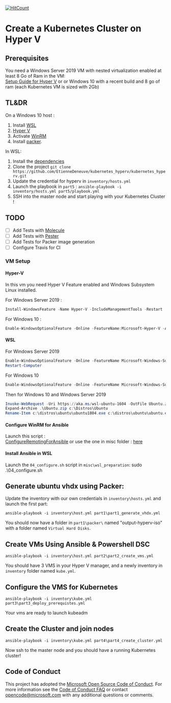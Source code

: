 
[![HitCount](http://hits.dwyl.io/etiennedeneuve/kubernetes_hyperv.svg)](http://hits.dwyl.io/etiennedeneuve/kubernetes_hyperv)

# Create a Kubernetes Cluster on Hyper V

## Prerequisites

You need a Windows Server 2019 VM with nested virtualization enabled at least 8 Go of Ram in the VM:  
    [Setup Guide for Hyper V](https://docs.microsoft.com/fr-fr/virtualization/hyper-v-on-windows/user-guide/nested-virtualization)
or or Windows 10 with a recent build and 8 go of ram (each Kubernetes VM is sized with 2Gb)

## TL&DR

On a Windows 10 host :

1. Install [WSL](#WSL)
1. [Hyper V](#Hyper-V)
1. Activate [WinRM](#Configure-WinRM-for-Ansible)
1. Install [packer](https://packer.io/downloads).  

In WSL:

1. Install the [dependencies](#Install-Ansible-in-WSL) 
1. Clone the project ``git clone https://github.com/EtienneDeneuve/kubernetes_hyperv/kubernetes_hyperv.git``
1. Update the credential for hyperv in ``inventory/hosts.yml`` 
1. Launch the playbook in ``part5`` : ``ansible-playbook -i inventory/hosts.yml part5/playbook.yml``
1. SSH into the master node and start playing with your Kubernetes Cluster !

## TODO

- [ ] Add Tests with [Molecule](https://molecule.readthedocs.io/en/latest/)
- [ ] Add Tests with [Pester](https://github.com/pester/Pester)
- [ ] Add Tests for Packer image generation
- [ ] Configure Travis for CI

### VM Setup

#### Hyper-V
In this vm you need Hyper V Feature enabled and Windows Subsystem Linux installed.

For Windows Server 2019 :

```Powershell
Install-WindowsFeature -Name Hyper-V -IncludeManagementTools -Restart 
```

For Windows 10 :

```PowerShell
Enable-WindowsOptionalFeature -Online -FeatureName:Microsoft-Hyper-V -All
```

#### WSL

For Windows Server 2019

```Powershell
Enable-WindowsOptionalFeature -Online -FeatureName Microsoft-Windows-Subsystem-Linux
Restart-Computer
```
For Windows 10

```Powershell
Enable-WindowsOptionalFeature -Online -FeatureName Microsoft-Windows-Subsystem-Linux
```

Then for Windows 10 and Windows Server 2019

```Powershell
Invoke-WebRequest -Uri https://aka.ms/wsl-ubuntu-1604 -OutFile Ubuntu.zip -UseBasicParsing
Expand-Archive .\Ubuntu.zip c:\Distros\Ubuntu
Rename-Item c:\distros\ubuntu\ubuntu1804.exe c:\distros\ubuntu\ubuntu.exe
```

#### Configure WinRM for Ansible

Launch this script :  
[ConfigureRemotingForAnsible](https://github.com/ansible/ansible/blob/devel/examples/scripts/ConfigureRemotingForAnsible.ps1
)
or use the one in misc folder : [here](webcast\misc\host_preparation\01_config_winrm_ansible.ps1)

#### Install Ansible in WSL

Launch the ``04_configure.sh`` script in ``misc\wsl_preparation``: 
sudo .\04_configure.sh

## Generate ubuntu vhdx using Packer:

Update the inventory with our own credentials in ``inventory\hosts.yml`` and launch the first part:

```shell
ansible-playbook -i inventory\host.yml part1\part1_generate_vhdx.yml
```

You should now have a folder in ``part1\packer\`` named "output-hyperv-iso" with a folder named ``Virtual Hard Disks``.

## Create VMs Using Ansible & Powershell DSC

```shell
ansible-playbook -i inventory\host.yml part2\part2_create_vms.yml
```

You should have 3 VMS in your Hyper V manager, and a newly inventory in ``inventory`` folder named ``kube.yml``.

## Configure the VMS for Kubernetes

```shell
ansible-playbook -i inventory\kube.yml part3\part3_deploy_prerequistes.yml
```

Your vms are ready to launch kubeadm

## Create the Cluster and join nodes

```shell
ansible-playbook -i inventory\kube.yml part4\part4_create_cluster.yml
```

Now ssh to the master node and you should have a running Kubernetes cluster!

## Code of Conduct
This project has adopted the [Microsoft Open Source Code of
Conduct](https://opensource.microsoft.com/codeofconduct/).
For more information see the [Code of Conduct
FAQ](https://opensource.microsoft.com/codeofconduct/faq/) or
contact [opencode@microsoft.com](mailto:opencode@microsoft.com)
with any additional questions or comments.
